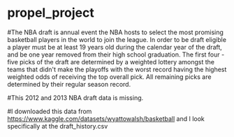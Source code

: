 # propel_project
#The NBA draft is annual event the NBA hosts to select the most promising basketball players in the world to join the league. In order to be draft eligible a player must be at least 19 years old during the calendar year of the draft, and be one year removed from their high school graduation. The first four - five picks of the draft are determined by a weighted lottery amongst the teams that didn't make the playoffs with the worst record having the highest weighted odds of receiving the top overall pick. All remaining picks are determined by their regular season record. 

#This 2012 and 2013 NBA draft data is missing. 

#I downloaded this data from https://www.kaggle.com/datasets/wyattowalsh/basketball and I look specifically at the draft_history.csv
